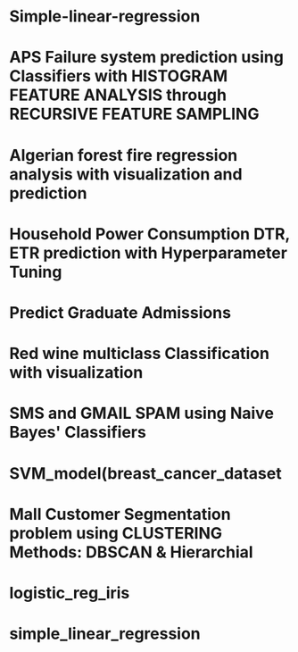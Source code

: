 # Simple-linear-regression


# APS Failure system prediction using Classifiers with HISTOGRAM FEATURE ANALYSIS through RECURSIVE FEATURE SAMPLING

#  Algerian forest fire regression analysis with visualization and prediction

# Household Power Consumption DTR, ETR prediction with Hyperparameter Tuning

# Predict Graduate Admissions

# Red wine multiclass Classification with visualization

# SMS and GMAIL SPAM using Naive Bayes' Classifiers 

# SVM_model(breast_cancer_dataset

#  Mall Customer Segmentation problem using CLUSTERING Methods: DBSCAN & Hierarchial

# logistic_reg_iris

# simple_linear_regression
